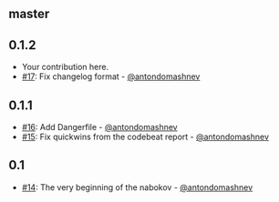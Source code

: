 ## master

## 0.1.2

* Your contribution here.
* [#17](https://github.com/Antondomashnev/nabokov/pull/16): Fix changelog format - [@antondomashnev](https://github.com/antondomashnev)

## 0.1.1

* [#16](https://github.com/Antondomashnev/nabokov/pull/16): Add Dangerfile - [@antondomashnev](https://github.com/antondomashnev)
* [#15](https://github.com/Antondomashnev/nabokov/pull/15): Fix quickwins from the codebeat report - [@antondomashnev](https://github.com/antondomashnev)

## 0.1

* [#14](https://github.com/Antondomashnev/nabokov/pull/14): The very beginning of the nabokov - [@antondomashnev](https://github.com/antondomashnev)
